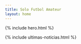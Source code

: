 ```yaml
---
title: Solo Futbol Amateur
layout: home
---
```


{% include hero.html %}

{% include ultimas-noticias.html %}